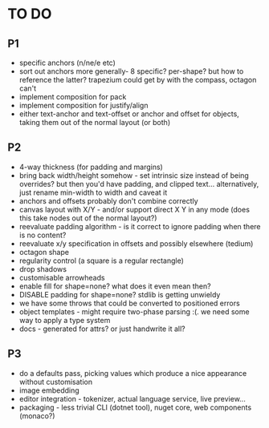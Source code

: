 TO DO
=====

P1
--
* specific anchors (n/ne/e etc)
* sort out anchors more generally- 8 specific? per-shape? but how to reference the latter? trapezium could get by with the compass, octagon can't
* implement composition for pack 
* implement composition for justify/align
* either text-anchor and text-offset or anchor and offset for objects, taking them out of the normal layout (or both)

P2
--
* 4-way thickness (for padding and margins)
* bring back width/height somehow - set intrinsic size instead of being overrides? but then you'd have padding, and clipped text... alternatively, just rename min-width to width and caveat it
* anchors and offsets probably don't combine correctly
* canvas layout with X/Y - and/or support direct X Y in any mode (does this take nodes out of the normal layout?)
* reevaluate padding algorithm - is it correct to ignore padding when there is no content?
* reevaluate x/y specification in offsets and possibly elsewhere (tedium)
* octagon shape
* regularity control (a square is a regular rectangle)
* drop shadows
* customisable arrowheads
* enable fill for shape=none? what does it even mean then?
* DISABLE padding for shape=none? stdlib is getting unwieldy
* we have some throws that could be converted to positioned errors
* object templates - might require two-phase parsing :(. we need some way to apply a type system
* docs - generated for attrs? or just handwrite it all?

P3
--
* do a defaults pass, picking values which produce a nice appearance without customisation
* image embedding 
* editor integration - tokenizer, actual language service, live preview...
* packaging - less trivial CLI (dotnet tool), nuget core, web components (monaco?)